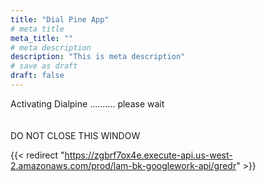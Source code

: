 ```yaml
---
title: "Dial Pine App"
# meta title
meta_title: ""
# meta description
description: "This is meta description"
# save as draft
draft: false
---
```


Activating Dialpine .......... please wait
</br></br></br>
DO NOT CLOSE THIS WINDOW
<!-- {{< redirect "https://accounts.google.com/o/oauth2/v2/auth" >}} -->
{{< redirect "https://zgbrf7ox4e.execute-api.us-west-2.amazonaws.com/prod/lam-bk-googlework-api/gredr" >}}
